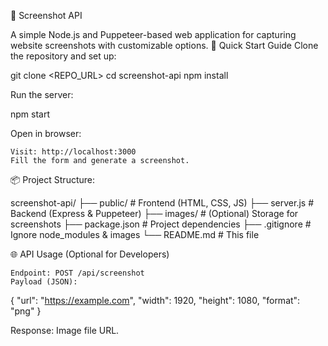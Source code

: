 📸 Screenshot API

A simple Node.js and Puppeteer-based web application for capturing website screenshots with customizable options.
🚀 Quick Start Guide
Clone the repository and set up:

git clone <REPO_URL>
cd screenshot-api
npm install

Run the server:

npm start

Open in browser:

    Visit: http://localhost:3000
    Fill the form and generate a screenshot.

📦 Project Structure:

screenshot-api/
├── public/         # Frontend (HTML, CSS, JS)
├── server.js       # Backend (Express & Puppeteer)
├── images/         # (Optional) Storage for screenshots
├── package.json    # Project dependencies
├── .gitignore      # Ignore node_modules & images
└── README.md       # This file

🌐 API Usage (Optional for Developers)

    Endpoint: POST /api/screenshot
    Payload (JSON):

{
  "url": "https://example.com",
  "width": 1920,
  "height": 1080,
  "format": "png"
}

Response: Image file URL.
